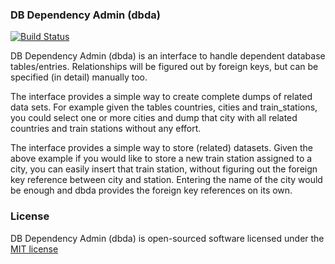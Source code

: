 ### DB Dependency Admin (dbda)

[![Build Status](https://travis-ci.org/Thomblin/dbda.svg?branch=travis)](https://travis-ci.org/Thomblin/dbda)

DB Dependency Admin (dbda) is an interface to handle dependent database tables/entries.
Relationships will be figured out by foreign keys, but can be specified (in detail) manually too.

The interface provides a simple way to create complete dumps of related data sets. 
For example given the tables countries, cities and train_stations, you could select one or more cities and 
dump that city with all related countries and train stations without any effort.

The interface provides a simple way to store (related) datasets. 
Given the above example if you would like to store a new train station assigned to a city,
you can easily insert that train station, without figuring out the foreign key reference between city and station.
Entering the name of the city would be enough and dbda provides the foreign key references on its own.

### License

DB Dependency Admin (dbda) is open-sourced software licensed under the [MIT license](http://opensource.org/licenses/MIT)
